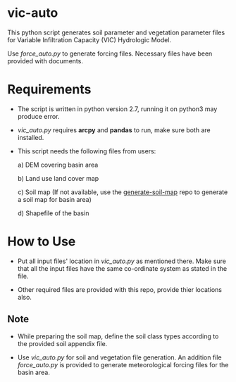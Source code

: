 # vic-auto

This python script generates soil parameter and vegetation parameter files for Variable Infiltration Capacity (VIC) Hydrologic Model.

Use *force_auto.py* to generate forcing files. Necessary files have been provided with documents. 

# Requirements

* The script  is written in python version 2.7, running it on python3 may produce error.

* *vic_auto.py* requires **arcpy** and **pandas** to run, make sure both are installed.

* This script needs the following files from users:

	a) DEM covering basin area
	
	b) Land use land cover map
	
	c) Soil map (If not available, use the [generate-soil-map](https://github.com/lokendrarathore/generate-soil-map) repo to generate a soil map for basin area)
	
	d) Shapefile of the basin

# How to Use

* Put all input files' location in *vic_auto.py* as mentioned there. Make sure that all the input files have the same co-ordinate system as stated in the file.

* Other required files are provided with this repo, provide thier locations also.

## Note

* While preparing the soil map, define the soil class types according to the provided soil appendix file.

* Use *vic_auto.py* for soil and vegetation file generation. An addition file *force_auto.py* is provided to generate meteorological forcing files for the basin area.
